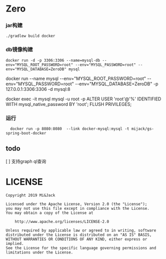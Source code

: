 # Zero

### jar构建
`./gradlew build docker `

### db镜像构建
`docker run -d -p 3306:3306 --name=mysql-db --env="MYSQL_ROOT_PASSWORD=root" --env="MYSQL_PASSWORD=root" --env="MYSQL_DATABASE=ZeroDB" mysql`

docker run --name mysql --env="MYSQL_ROOT_PASSWORD=root" --env="MYSQL_PASSWORD=root" --env="MYSQL_DATABASE=ZeroDB" -p 127.0.0.1:3306:3306 -d mysql:8

docker exec -it mysql mysql -u root -p
ALTER USER 'root'@'%' IDENTIFIED WITH mysql_native_password BY 'root';
FLUSH PRIVILEGES;


### 运行
`  docker run -p 8080:8080  --link docker-mysql:mysql -t mijack/gs-spring-boot-docker`

## todo
[ ] 支持graph ql查询 

# LICENSE

    Copyright 2019 Mi&Jack

    Licensed under the Apache License, Version 2.0 (the "License");
    you may not use this file except in compliance with the License.
    You may obtain a copy of the License at

        http://www.apache.org/licenses/LICENSE-2.0

    Unless required by applicable law or agreed to in writing, software
    distributed under the License is distributed on an "AS IS" BASIS,
    WITHOUT WARRANTIES OR CONDITIONS OF ANY KIND, either express or implied.
    See the License for the specific language governing permissions and
    limitations under the License.